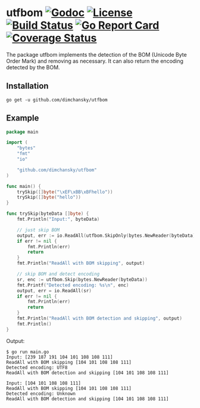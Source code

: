 # utfbom [![Godoc](https://godoc.org/github.com/dimchansky/utfbom?status.png)](https://godoc.org/github.com/dimchansky/utfbom) [![License](https://img.shields.io/:license-apache-blue.svg)](https://opensource.org/licenses/Apache-2.0) [![Build Status](https://travis-ci.org/dimchansky/utfbom.svg?branch=master)](https://travis-ci.org/dimchansky/utfbom) [![Go Report Card](https://goreportcard.com/badge/github.com/dimchansky/utfbom)](https://goreportcard.com/report/github.com/dimchansky/utfbom) [![Coverage Status](https://coveralls.io/repos/github/dimchansky/utfbom/badge.svg?branch=master)](https://coveralls.io/github/dimchansky/utfbom?branch=master)

The package utfbom implements the detection of the BOM (Unicode Byte Order Mark) and removing as necessary. It can also return the encoding detected by the BOM.

## Installation

    go get -u github.com/dimchansky/utfbom
    
## Example

```go
package main

import (
	"bytes"
	"fmt"
	"io"

	"github.com/dimchansky/utfbom"
)

func main() {
	trySkip([]byte("\xEF\xBB\xBFhello"))
	trySkip([]byte("hello"))
}

func trySkip(byteData []byte) {
	fmt.Println("Input:", byteData)

	// just skip BOM
	output, err := io.ReadAll(utfbom.SkipOnly(bytes.NewReader(byteData)))
	if err != nil {
		fmt.Println(err)
		return
	}
	fmt.Println("ReadAll with BOM skipping", output)

	// skip BOM and detect encoding
	sr, enc := utfbom.Skip(bytes.NewReader(byteData))
	fmt.Printf("Detected encoding: %s\n", enc)
	output, err = io.ReadAll(sr)
	if err != nil {
		fmt.Println(err)
		return
	}
	fmt.Println("ReadAll with BOM detection and skipping", output)
	fmt.Println()
}
```

Output:

```
$ go run main.go
Input: [239 187 191 104 101 108 108 111]
ReadAll with BOM skipping [104 101 108 108 111]
Detected encoding: UTF8
ReadAll with BOM detection and skipping [104 101 108 108 111]

Input: [104 101 108 108 111]
ReadAll with BOM skipping [104 101 108 108 111]
Detected encoding: Unknown
ReadAll with BOM detection and skipping [104 101 108 108 111]
```


